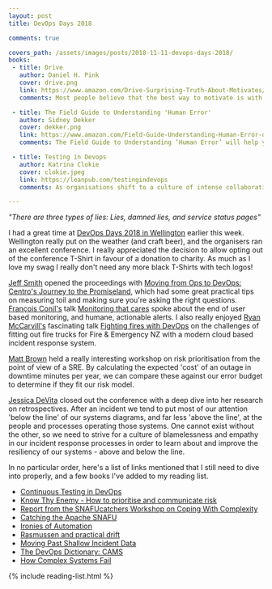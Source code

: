 ```yaml
---
layout: post
title: DevOps Days 2018

comments: true

covers_path: /assets/images/posts/2018-11-11-devops-days-2018/
books:
 - title: Drive
   author: Daniel H. Pink
   cover: drive.png
   link: https://www.amazon.com/Drive-Surprising-Truth-About-Motivates/dp/1594484805
   comments: Most people believe that the best way to motivate is with rewards like money—the carrot-and-stick approach. That's a mistake, says Daniel H. Pink. In this provocative and persuasive new book, he asserts that the secret to high performance and satisfaction-at work, at school, and at home—is the deeply human need to direct our own lives, to learn and create new things, and to do better by ourselves and our world.

 - title: The Field Guide to Understanding 'Human Error'
   author: Sidney Dekker
   cover: dekker.png
   link: https://www.amazon.com/Field-Guide-Understanding-Human-Error-dp-1472439058/dp/1472439058
   comments: The Field Guide to Understanding ’Human Error’ will help you understand a new way of dealing with a perceived 'human error' problem in your organization. It will help you trace how your organization juggles inherent trade-offs between safety and other pressures and expectations, suggesting that you are not the custodian of an already safe system.

 - title: Testing in Devops
   author: Katrina Clokie
   cover: clokie.jpeg
   link: https://leanpub.com/testingindevops
   comments: As organisations shift to a culture of intense collaboration and rapid delivery, the expectations on testers are changing. What does testing look like in an environment with automated build and deployment pipelines? How does appetite for risk change once a product can be tested in production? Who should testers look to connect with across the organisation and how can they work together effectively to deliver quality software?

---
```


_"There are three types of lies: Lies, damned lies, and service status pages"_

I had a great time at [DevOps Days 2018 in Wellington](https://www.devopsdays.org/events/2018-wellington/welcome/) earlier this week. Wellington really put on the weather (and craft beer), and the organisers ran an excellent conference. I really appreciated the decision to allow opting out of the conference T-Shirt in favour of a donation to charity. As much as I love my swag I really don't need any more black T-Shirts with tech logos!

[Jeff Smith](https://twitter.com/DarkAndNerdy) opened the proceedings with [Moving from Ops to DevOps: Centro's Journey to the Promiseland](https://www.devopsdays.org/events/2018-wellington/program/jeff-smith/), which had some great practical tips on measuring toil and making sure you're asking the right questions. [François Conil's](https://twitter.com/frconil) talk [Monitoring that cares](https://speakerdeck.com/frconil/devopsdays-wellington-monitoring-that-cares) spoke about the end of user based monitoring, and humane, actionable alerts. I also really enjoyed [Ryan McCarvill's](https://twitter.com/ryanmccarvill) fascinating talk [Fighting fires with DevOps](https://www.devopsdays.org/events/2018-wellington/program/ryan-mccarvill/) on the challenges of fitting out fire trucks for Fire & Emergency NZ with a modern cloud based incident response system.

[Matt Brown](https://twitter.com/xleem) held a really interesting workshop on risk prioritisation from the point of view of a SRE. By calculating the expected 'cost' of an outage in downtime minutes per year, we can compare these against our error budget to determine if they fit our risk model.

[Jessica DeVita](https://twitter.com/ubergeekgirl) closed out the conference with a deep dive into her research on retrospectives. After an incident we tend to put most of our attention 'below the line' of our systems diagrams, and far less 'above the line', at the people and processes operating those systems. One cannot exist without the other, so we need to strive for a culture of blamelessness and empathy in our incident response processes in order to learn about and improve the resiliency of our systems - above and below the line.

In no particular order, here's a list of links mentioned that I still need to dive into properly, and a few books I've added to my reading list.

 - [Continuous Testing in DevOps](https://www.linkedin.com/pulse/continuous-testing-devops-dan-ashby/)
 - [Know Thy Enemy - How to prioritise and communicate risk](https://goo.gl/bwT7eC)
 - [Report from the SNAFUcatchers Workshop on Coping With Complexity](http://stella.report)
 - [Catching the Apache SNAFU](https://snafucatchers.github.io/#3_1_Catching_the_Apache_SNAFU)
 - [Ironies of Automation](http://bit.ly/ironiesofautomation)
 - [Rasmussen and practical drift](https://risk-engineering.org/concept/Rasmussen-practical-drift )
 - [Moving Past Shallow Incident Data](http://www.adaptivecapacitylabs.com/blog/2018/03/23/moving-past-shallow-incident-data)
 - [The DevOps Dictionary: CAMS](http://devopsdictionary.com/wiki/CAMS)
 - [How Complex Systems Fail](http://web.mit.edu/2.75/resources/random/How%20Complex%20Systems%20Fail.pdf)

{% include reading-list.html %}
